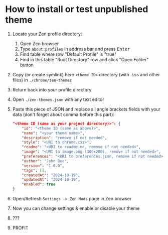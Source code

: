 # How to install or test unpublished theme

1. Locate your Zen profile directory:
    1. Open Zen browser
    2. Type `about:profiles` in address bar and press <kbd>Enter</kbd>
    3. Find table where row "Default Profile" is "true"
    4. Find in this table "Root Directory" row and click "Open Folder" button
2. Copy (or create symlink) here `<theme ID>` directory (with .css and other files) in `./chrome/zen-themes`
3. Return back into your profile directory
4. Open `./zen-themes.json` with any text editor
5. Paste this piece of JSON and replace all angle brackets fields with your data (don't forget about comma before this part):

    ```json
    "<theme ID (same as your project directory)>": {
        "id": "<theme ID (same as above)>",
        "name": "<your theme name>",
        "description": "remove if not needed",
        "style": "<URI to chrome.css>",
        "readme": "<URI to readme.md, remove if not needed>",
        "image": "<URI to image.png (300x200), remove if not needed>",
        "preferences": "<URI to preferences.json, remove if not needed>",
        "author": "John Doe",
        "version": "1.0.0",
        "tags": [],
        "createdAt": "2024-10-19",
        "updatedAt": "2024-10-19",
        "enabled": true
    }
    ```

6. Open/Refresh `Settings -> Zen Mods` page in Zen browser
7. Now you can change settings & enable or disable your theme
8. ???
9. PROFIT
